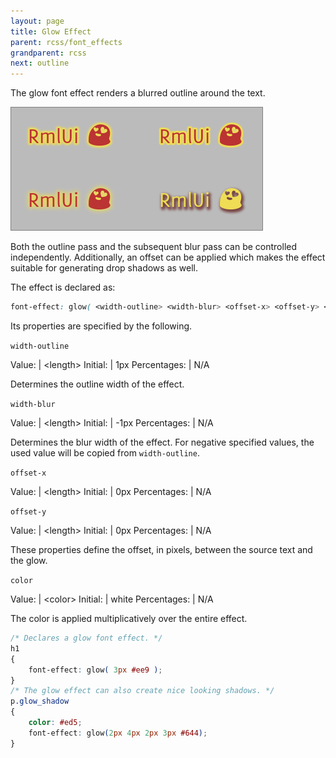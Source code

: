 ```yaml
---
layout: page
title: Glow Effect
parent: rcss/font_effects
grandparent: rcss
next: outline
---
```


The glow font effect renders a blurred outline around the text. 

![Glow effect sample](glow.png)

Both the outline pass and the subsequent blur pass can be controlled independently. Additionally, an offset can be applied which makes the effect suitable for generating drop shadows as well.

The effect is declared as:

```css
font-effect: glow( <width-outline> <width-blur> <offset-x> <offset-y> <color> );
```


Its properties are specified by the following.

`width-outline`

Value: | \<length\>
Initial: | 1px
Percentages: | N/A

Determines the outline width of the effect.

`width-blur`

Value: | \<length\>
Initial: | -1px
Percentages: | N/A

Determines the blur width of the effect. For negative specified values, the used value will be copied from `width-outline`. 

`offset-x`

Value: | \<length\>
Initial: | 0px
Percentages: | N/A

`offset-y`

Value: | \<length\>
Initial: | 0px
Percentages: | N/A

These properties define the offset, in pixels, between the source text and the glow.


`color`

Value: | \<color\>
Initial: | white
Percentages: | N/A

The color is applied multiplicatively over the entire effect.


```css
/* Declares a glow font effect. */
h1
{
	font-effect: glow( 3px #ee9 );
}
/* The glow effect can also create nice looking shadows. */
p.glow_shadow
{
	color: #ed5;
	font-effect: glow(2px 4px 2px 3px #644);
}
```
